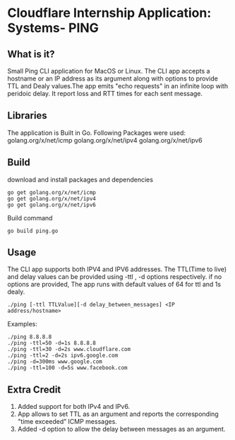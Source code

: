 # Cloudflare Internship Application: Systems- PING

## What is it?

Small Ping CLI application for MacOS or Linux. The CLI app accepts a hostname or an IP address as its argument along with options to provide TTL and Dealy values.The app emits "echo requests" in an infinite loop with peridoic delay. It report loss and RTT times for each sent message.

## Libraries
The application is Built in Go. Following Packages were used: 
golang.org/x/net/icmp 
golang.org/x/net/ipv4 
golang.org/x/net/ipv6

## Build
download and install packages and dependencies
```
go get golang.org/x/net/icmp
go get golang.org/x/net/ipv4
go get golang.org/x/net/ipv6

```
Build command
```
go build ping.go

```
## Usage
The CLI app supports both IPV4 and IPV6 addresses. The TTL(Time to live) and delay values can be provided using -ttl , -d options respectively. if no options are provided, The app runs with default values of 64 for ttl and 1s dealy.   
```
./ping [-ttl TTLValue][-d delay_between_messages] <IP address/hostname>
```
Examples:
```
./ping 8.8.8.8
./ping -ttl=50 -d=1s 8.8.8.8
./ping -ttl=30 -d=2s www.cloudflare.com
./ping -ttl=2 -d=2s ipv6.google.com
./ping -d=300ms www.google.com
./ping -ttl=100 -d=5s www.facebook.com
```
## Extra Credit

1. Added support for both IPv4 and IPv6.
2. App allows to set TTL as an argument and reports the corresponding "time exceeded” ICMP messages.
3. Added -d option to allow the delay between messages as an argument.
